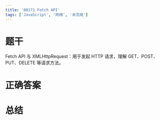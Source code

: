 ```yaml
---
title: '00171 Fetch API'
tags: ['JavaScript', '网络', '未完成']
---
```


# 题干

Fetch API 与 XMLHttpRequest：用于发起 HTTP 请求，理解 GET、POST、PUT、DELETE 等请求方法。

# 正确答案



# 总结



<script>
  function func() {

  }
  
</script>